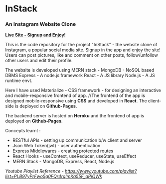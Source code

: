 # InStack
### An Instagram Website Clone

**[Live Site - Signup and Enjoy!](https://swapnil031.github.io/instack-client/)**

This is the code repository for the project "InStack" - the website clone of Instagram, a popular social media site.
Signup in the app and enjoy the site! Users can post pictures, like and comment on other posts, follow/unfollow other users and edit their profile. 

The website is developed using MERN stack -
MongoDB - NoSQL based DBMS
Express - A node.js framework
React - A JS library
Node.js - A JS runtime envt.

Here I have used Materialize - CSS framework - for designing an interactive and mobile-responsive frontend of app. 
//The frontend of the app is designed mobile-responsive using **CSS** and developed in **React**. The client-side is deployed on **Github-Pages**.

The backend server is hosted on **Heroku** and the frontend of app is deployed on **Github-Pages**.

Concepts learnt :
* RESTful APIs - setting up communication b/w client and server
* Json Web Token(jwt) - user authentication
* Express Middlewares - creating protected routes
* React Hooks - useContext, useReducer, useState, useEffect
* MERN Stack - MongoDB, Express, React, Node.js


*Youtube Playlist Reference - https://www.youtube.com/playlist?list=PLB97yPrFwo5g0FQr4rqImKa55F_aPiQWk*
